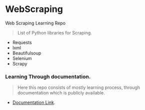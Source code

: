 # WebScraping
Web Scraping Learning Repo 

> List of Python libraries for Scraping.

- Requests
- lxml
- Beautifulsoup
- Selenium
- Scrapy

### Learning Through documentation.
> Here this repo consists of mostly learning process, through documentation which is publicly available. 

- [Documentation Link](https://www.crummy.com/software/BeautifulSoup/bs4/doc/). 

